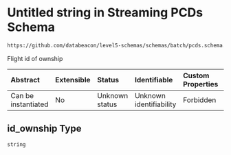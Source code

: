 # Untitled string in Streaming PCDs Schema

```txt
https://github.com/databeacon/level5-schemas/schemas/batch/pcds.schema.json#/properties/id_ownship
```

Flight id of ownship

| Abstract            | Extensible | Status         | Identifiable            | Custom Properties | Additional Properties | Access Restrictions | Defined In                                                                    |
| :------------------ | :--------- | :------------- | :---------------------- | :---------------- | :-------------------- | :------------------ | :---------------------------------------------------------------------------- |
| Can be instantiated | No         | Unknown status | Unknown identifiability | Forbidden         | Allowed               | none                | [pcds.schema.json\*](../../out/batch/pcds.schema.json "open original schema") |

## id\_ownship Type

`string`
